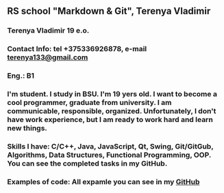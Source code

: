 ## RS school "Markdown & Git", Terenya Vladimir

### Terenya Vladimir 19 e.o.

### **Contact Info**: tel +375336926878, e-mail terenya133@gmail.com

### **Eng.:** B1 

### I'm student. I study in BSU. I'm 19 yers old. I want to become a cool programmer, graduate from university. I am communicable, responsible, organized. Unfortunately, I don't have work experience, but I am ready to work hard and learn new things.

### **Skills I have**: C/C++, Java, JavaScript, Qt, Swing, Git/GitGub, Algorithms, Data Structures, Functional Programming, OOP. You can see the completed tasks in my GitHub.

### <b>Examples of code: </b> All expamle you can see in my <a href="https://github.com/VTerenya">GitHub</a> 